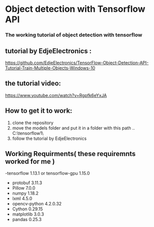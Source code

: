 # Object detection with Tensorflow API
### The working tutorial of object detection with tensorflow 
 
## tutorial by EdjeElectronics  : 
https://github.com/EdjeElectronics/TensorFlow-Object-Detection-API-Tutorial-Train-Multiple-Objects-Windows-10

## the tutorial video:
https://www.youtube.com/watch?v=Rgpfk6eYxJA


## How to get it to work:

1. clone the repository 
2. move the models folder and put it in a folder with this path .. C:\tensorflow1\
3. follow the tutorial by EdjeElectronics 


## Working Requirments( these requiremnts worked for me ) 

-tensorflow           1.13.1 or tensorflow-gpu       1.15.0
- protobuf             3.11.3
- Pillow               7.0.0
- numpy                1.18.2
- lxml                 4.5.0
- opencv-python        4.2.0.32
- Cython               0.29.15
- matplotlib           3.0.3
- pandas               0.25.3


